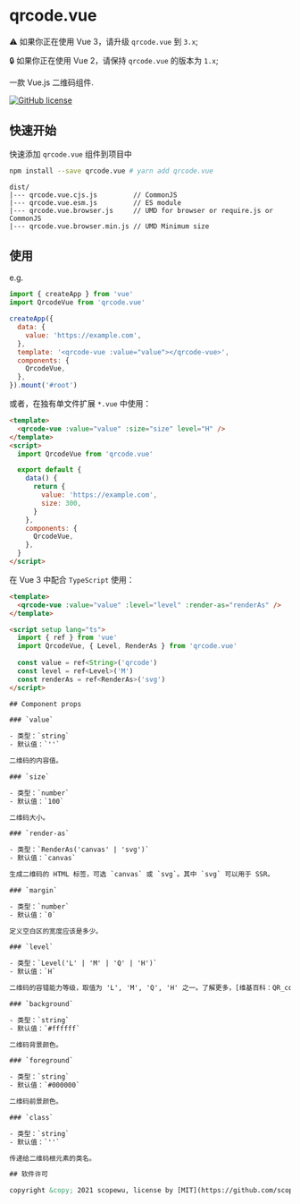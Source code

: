 # qrcode.vue

⚠️ 如果你正在使用 Vue 3，请升级 `qrcode.vue` 到 `3.x`;

🔒 如果你正在使用 Vue 2，请保持 `qrcode.vue` 的版本为 `1.x`;

一款 Vue.js 二维码组件.

[![GitHub license](https://img.shields.io/badge/license-MIT-blue.svg)](https://github.com/scopewu/qrcode.vue/blob/master/LICENSE)

## 快速开始

快速添加 `qrcode.vue` 组件到项目中

```bash
npm install --save qrcode.vue # yarn add qrcode.vue
```

```
dist/
|--- qrcode.vue.cjs.js         // CommonJS
|--- qrcode.vue.esm.js         // ES module
|--- qrcode.vue.browser.js     // UMD for browser or require.js or CommonJS
|--- qrcode.vue.browser.min.js // UMD Minimum size
```

## 使用

e.g.

```javascript
import { createApp } from 'vue'
import QrcodeVue from 'qrcode.vue'

createApp({
  data: {
    value: 'https://example.com',
  },
  template: '<qrcode-vue :value="value"></qrcode-vue>',
  components: {
    QrcodeVue,
  },
}).mount('#root')
```

或者，在独有单文件扩展 `*.vue` 中使用：

```html
<template>
  <qrcode-vue :value="value" :size="size" level="H" />
</template>
<script>
  import QrcodeVue from 'qrcode.vue'

  export default {
    data() {
      return {
        value: 'https://example.com',
        size: 300,
      }
    },
    components: {
      QrcodeVue,
    },
  }
</script>
```

在 Vue 3 中配合 `TypeScript` 使用：

```html
<template>
  <qrcode-vue :value="value" :level="level" :render-as="renderAs" />
</template>

<script setup lang="ts">
  import { ref } from 'vue'
  import QrcodeVue, { Level, RenderAs } from 'qrcode.vue'
  
  const value = ref<String>('qrcode')
  const level = ref<Level>('M')
  const renderAs = ref<RenderAs>('svg')
</script>

## Component props

### `value`

- 类型：`string`
- 默认值：`''`

二维码的内容值。

### `size`

- 类型：`number`
- 默认值：`100`

二维码大小。

### `render-as`

- 类型：`RenderAs('canvas' | 'svg')`
- 默认值：`canvas`

生成二维码的 HTML 标签，可选 `canvas` 或 `svg`。其中 `svg` 可以用于 SSR。

### `margin`

- 类型：`number`
- 默认值：`0`

定义空白区的宽度应该是多少。

### `level`

- 类型：`Level('L' | 'M' | 'Q' | 'H')`
- 默认值：`H`

二维码的容错能力等级，取值为 'L', 'M', 'Q', 'H' 之一。了解更多，[维基百科：QR_code](https://en.wikipedia.org/wiki/QR_code#Error_correction)。

### `background`

- 类型：`string`
- 默认值：`#ffffff`

二维码背景颜色。

### `foreground`

- 类型：`string`
- 默认值：`#000000`

二维码前景颜色。

### `class`

- 类型：`string`
- 默认值：`''`

传递给二维码根元素的类名。

## 软件许可

copyright &copy; 2021 scopewu, license by [MIT](https://github.com/scopewu/qrcode.vue/blob/master/LICENSE)

